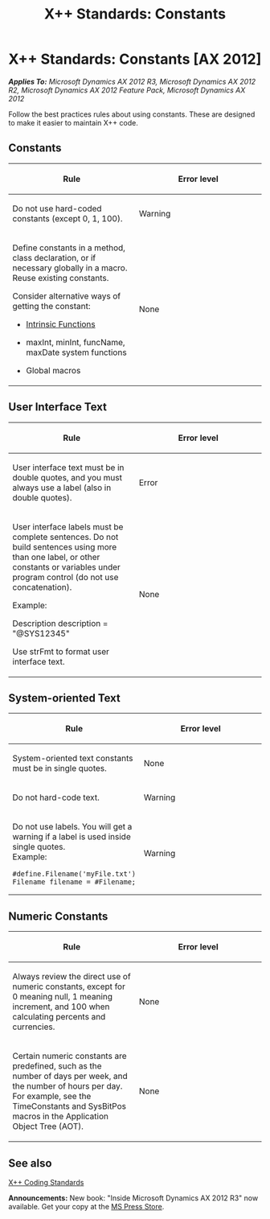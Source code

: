 ﻿---
title: 'X++ Standards: Constants'
TOCTitle: 'X++ Standards: Constants'
ms:assetid: 969c5681-7ba8-424f-9d8c-a5a57eb4c697
ms:mtpsurl: https://msdn.microsoft.com/en-us/library/Aa843942(v=AX.60)
ms:contentKeyID: 35247643
ms.date: 05/18/2015
mtps_version: v=AX.60
---

# X++ Standards: Constants [AX 2012]


_**Applies To:** Microsoft Dynamics AX 2012 R3, Microsoft Dynamics AX 2012 R2, Microsoft Dynamics AX 2012 Feature Pack, Microsoft Dynamics AX 2012_

Follow the best practices rules about using constants. These are designed to make it easier to maintain X++ code.

## Constants

<table>
<colgroup>
<col style="width: 50%" />
<col style="width: 50%" />
</colgroup>
<thead>
<tr class="header">
<th><p>Rule</p></th>
<th><p>Error level</p></th>
</tr>
</thead>
<tbody>
<tr class="odd">
<td><p>Do not use hard-coded constants (except 0, 1, 100).</p></td>
<td><p>Warning</p></td>
</tr>
<tr class="even">
<td><p>Define constants in a method, class declaration, or if necessary globally in a macro. Reuse existing constants.</p>
<p>Consider alternative ways of getting the constant:</p>
<ul>
<li><p><a href="intrinsic-functions.md">Intrinsic Functions</a></p></li>
<li><p>maxInt, minInt, funcName, maxDate system functions</p></li>
<li><p>Global macros</p></li>
</ul></td>
<td><p>None</p></td>
</tr>
</tbody>
</table>


## User Interface Text

<table>
<colgroup>
<col style="width: 50%" />
<col style="width: 50%" />
</colgroup>
<thead>
<tr class="header">
<th><p>Rule</p></th>
<th><p>Error level</p></th>
</tr>
</thead>
<tbody>
<tr class="odd">
<td><p>User interface text must be in double quotes, and you must always use a label (also in double quotes).</p></td>
<td><p>Error</p></td>
</tr>
<tr class="even">
<td><p>User interface labels must be complete sentences. Do not build sentences using more than one label, or other constants or variables under program control (do not use concatenation).</p>
<p>Example:</p>
<p>Description description = &quot;@SYS12345&quot;</p>
<p>Use strFmt to format user interface text.</p></td>
<td><p>None</p></td>
</tr>
</tbody>
</table>


## System-oriented Text

<table>
<colgroup>
<col style="width: 50%" />
<col style="width: 50%" />
</colgroup>
<thead>
<tr class="header">
<th><p>Rule</p></th>
<th><p>Error level</p></th>
</tr>
</thead>
<tbody>
<tr class="odd">
<td><p>System-oriented text constants must be in single quotes.</p></td>
<td><p>None</p></td>
</tr>
<tr class="even">
<td><p>Do not hard-code text.</p></td>
<td><p>Warning</p></td>
</tr>
<tr class="odd">
<td><p><span id="rx82uidquoteslab"></span>Do not use labels. You will get a warning if a label is used inside single quotes.<br />
Example:</p>
<pre><code>#define.Filename(&#39;myFile.txt&#39;)
Filename filename = #Filename;</code></pre></td>
<td><p>Warning</p></td>
</tr>
</tbody>
</table>


## Numeric Constants

<table>
<colgroup>
<col style="width: 50%" />
<col style="width: 50%" />
</colgroup>
<thead>
<tr class="header">
<th><p>Rule</p></th>
<th><p>Error level</p></th>
</tr>
</thead>
<tbody>
<tr class="odd">
<td><p>Always review the direct use of numeric constants, except for 0 meaning null, 1 meaning increment, and 100 when calculating percents and currencies.</p></td>
<td><p>None</p></td>
</tr>
<tr class="even">
<td><p>Certain numeric constants are predefined, such as the number of days per week, and the number of hours per day. For example, see the TimeConstants and SysBitPos macros in the Application Object Tree (AOT).</p></td>
<td><p>None</p></td>
</tr>
</tbody>
</table>


## See also

[X++ Coding Standards](x-coding-standards.md)

  
**Announcements:** New book: "Inside Microsoft Dynamics AX 2012 R3" now available. Get your copy at the [MS Press Store](https://www.microsoftpressstore.com/store/inside-microsoft-dynamics-ax-2012-r3-9780735685109).

